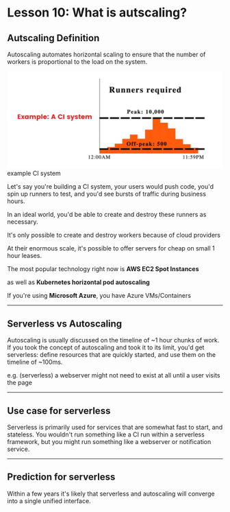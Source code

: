 # Lesson 10: What is autscaling?

## Autscaling Definition
Autoscaling automates horizontal scaling to ensure that the number of workers is proportional to the load on the system.

![example CI system](../resources/11.jpg)
example CI system

Let's say you're building a CI system, your users would push code, you'd spin up runners to test, and you'd see bursts of traffic during business hours. 

In an ideal world, you'd be able to create and destroy these runners as necessary. 

It's only possible to create and destroy workers because of cloud providers

At their enormous scale, it's possible to offer servers for cheap on small 1 hour leases. 

The most popular technology right now is **AWS EC2 Spot Instances**

as well as **Kubernetes horizontal pod autoscaling**

If you're using **Microsoft Azure**, you have Azure VMs/Containers

<hr>

## Serverless vs Autoscaling
Autoscaling is usually discussed on the timeline of ~1 hour chunks of work. If you took the concept of autoscaling and took it to its limit, you'd get serverless: define resources that are quickly started, and use them on the timeline of ~100ms.

e.g. (serverless) a webserver might not need to exist at all until a user visits the page

<hr>

## Use case for serverless
Serverless is primarily used for services that are somewhat fast to start, and stateless. You wouldn't run something like a CI run within a serverless framework, but you might run something like a webserver or notification service. 

<hr>

## Prediction for serverless
Within a few years it's likely that serverless and autoscaling will converge into a single unified interface.